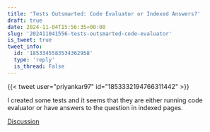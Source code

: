 ```yaml
---
title: 'Tests Outsmarted: Code Evaluator or Indexed Answers?'
draft: true
date: 2024-11-04T15:56:35+00:00
slug: '202411041556-tests-outsmarted-code-evaluator'
is_tweet: true
tweet_info:
  id: '1853345583534362958'
  type: 'reply'
  is_thread: False
---
```




{{< tweet user="priyankar97" id="1853332194766311442" >}}

I created some tests and it seems that they are either running code evaluator or have answers to the question in indexed pages.

[Discussion](https://x.com/sytelus/status/1853345583534362958)
